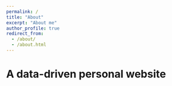 ```yaml
---
permalink: /
title: "About"
excerpt: "About me"
author_profile: true
redirect_from: 
  - /about/
  - /about.html
---
```



A data-driven personal website
======

